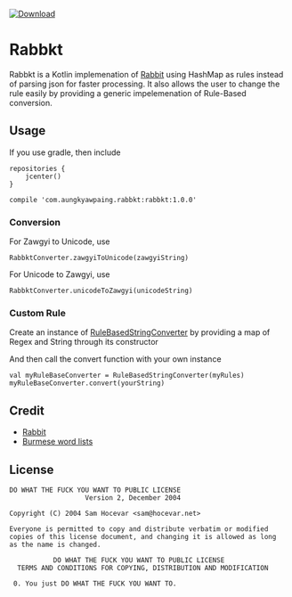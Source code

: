 [ ![Download](https://api.bintray.com/packages/vincent-paing/maven/rabbkt/images/download.svg) ](https://bintray.com/vincent-paing/maven/rabbkt/_latestVersion)

# Rabbkt

Rabbkt is a Kotlin implemenation of [Rabbit](https://github.com/Rabbit-Converter/Rabbit) using HashMap as rules instead of parsing json for faster processing. It also allows the user to change the rule easily by providing a generic impelemenation of Rule-Based conversion. 

## Usage

If you use gradle, then include

```
repositories {
    jcenter()
}

compile 'com.aungkyawpaing.rabbkt:rabbkt:1.0.0'
```

### Conversion

For Zawgyi to Unicode, use 

```RabbktConverter.zawgyiToUnicode(zawgyiString)```

For Unicode to Zawgyi, use

```RabbktConverter.unicodeToZawgyi(unicodeString)```

### Custom Rule

Create an instance of [RuleBasedStringConverter](https://github.com/vincent-paing/Rabbkt/blob/master/src/main/kotlin/converter/RuleBasedStringConverter.kt) by providing a map of Regex and String through its constructor

And then call the convert function with your own instance

```
val myRuleBaseConverter = RuleBasedStringConverter(myRules)
myRuleBaseConverter.convert(yourString)
```


## Credit

- [Rabbit](https://github.com/Rabbit-Converter/Rabbit)
- [Burmese word lists](https://github.com/kanaung/wordlists)


## License

```
DO WHAT THE FUCK YOU WANT TO PUBLIC LICENSE
                   Version 2, December 2004

Copyright (C) 2004 Sam Hocevar <sam@hocevar.net>

Everyone is permitted to copy and distribute verbatim or modified
copies of this license document, and changing it is allowed as long
as the name is changed.

           DO WHAT THE FUCK YOU WANT TO PUBLIC LICENSE
  TERMS AND CONDITIONS FOR COPYING, DISTRIBUTION AND MODIFICATION

 0. You just DO WHAT THE FUCK YOU WANT TO.
```
